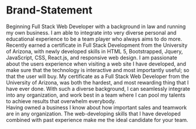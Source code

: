 # Brand-Statement
Beginning Full Stack Web Developer with  a background in law and running my own business.  I am able to integrate into very diverse personal
and educational experience to be a team player who always aims to do more.  Recently earned a certificate in Full Stack Development from 
the University of Arizona, with newly developed skills in HTML 5, Bootstrapped, Jquery,  JavaScript, CSS, React.js, and responsive web 
design. I am passionate about the users experience when visiting a web site I have developed, and make sure that the technology is 
interactive and most importantly useful; so that the user will buy. My certificate as a Full Stack Web Developer from the University
of Arizona, was both the hardest, and most rewarding thing that I have ever done.  With such a diverse background, I can seamlessly
integrate into any organization, and work best in a team where I can pool my talents to achieve results that overwhelm everybody.  
Having owned a business I know about how important sales and teamwork are in any organization. 
The web-developing skills that I have developed combined with past experience make me the ideal candidate for your team.

